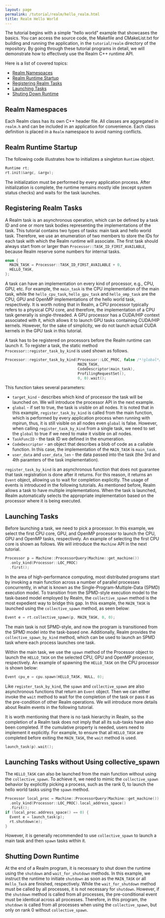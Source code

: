 ```yaml
---
layout: page
permalink: /tutorial/realm/hello_realm.html
title: Realm Hello World
---
```


The tutorial begins with a simple "hello world" example that showcases the basics.
You can access the source code, the Makefile and CMakeList.txt for building
and running the application, in the `tutorial/realm` directory of the repository.
By going through these tutorial programs in detail, we will demonstrate how to
effectively use the Realm C++ runtime API.

Here is a list of covered topics:

* [Realm Namespaces](#realm-namespaces)
* [Realm Runtime Startup](#realm-runtime-startup)
* [Registering Realm Tasks](#registering-realm-tasks)
* [Launching Tasks](#launching-tasks)
* [Shuting Down Runtime](#shuting-down-runtime)

## Realm Namespaces

Each Realm class has its own C++ header file. All classes are
aggregated in `realm.h` and can be included in an application for
convenience. Each class definition is placed in a `Realm` namespace to
avoid naming conflicts.

## Realm Runtime Startup

The following code illustrates how to initializes a singleton `Runtime` object.

```c++
Runtime rt;
rt.init(&argc, &argv);
```

The initialization must be performed by every application process. After
initialization is complete, the runtime remains mostly idle (except system
status checks) and waits for the task launches.

## Registering Realm Tasks

A Realm task is an asynchronous operation, which can be defined by a task ID
and one or more task bodies representing the implementations of the task.
This tutorial contains two types of tasks: main task and hello world task.
Therefore, we use an enumeration of two members to store the IDs for each task with which the Realm runtime will associate.
The first task should always start from or larger than `Processor::TASK_ID_FIRST_AVAILABLE`, because Realm reserve
some numbers for internal tasks.

```c++
enum {
  MAIN_TASK = Processor::TASK_ID_FIRST_AVAILABLE + 0,
  HELLO_TASK,
};
```

A task can have an implementation on every kind of processor, e.g., CPU, GPU, etc.
For example, the `main_task` is the CPU implementation of the main task, while
the `hello_cpu_task`, `hello_gpu_task` and `hello_omp_task` are
the CPU, GPU and OpenMP implementations of the hello world task, respectively.
It is worth noting that in Realm, a CPU processor typically refers to a physical CPU core,
and therefore, the implementation of a CPU task generally is single-threaded.
A GPU processor has a CUDA/HIP context associated with it,
which allows it to launch GPU tasks containing CUDA/HIP kernels.
However, for the sake of simplicity, we do not launch actual CUDA kernels in the GPU task in this tutorial.

A task has to be registered on processors before the Realm runtime can launch it.
To register a task, the static method `Processor::register_task_by_kind` is used shown as follows.

```c++
Processor::register_task_by_kind(Processor::LOC_PROC, false /*!global*/,
                                 MAIN_TASK,
                                 CodeDescriptor(main_task),
                                 ProfilingRequestSet(),
                                 0, 0).wait();
```

This function takes several parameters:

- `target_kind` - describes which kind of processor the task will be launched on. We will introduce the processor API in the next example.
- `global` - if set to true, the task is visible on all nodes. It is noted that in this example, `register_task_by_kind` is called from
the main function, which is performed by every application process when running with mpirun, thus, it is still visible on all nodes even `global` is false.
However, when calling `register_task_by_kind` from a single task, we need to set the `global` to true if we need to make it visible on all nodes.
- `TaskFuncID` - the task ID we defined in the enumeration.
- `CodeDescriptor` - an object that describes a blob of code as a callable function.
In this case, the implementation of the `MAIN_TASK` is `main_task`.
- `user_data` and `user_data_len` - the data passed into the task (the 3rd and 4th paramters of the task implementation).

`register_task_by_kind` is an asynchronous function that does not guarantee that task registration is done after it returns.
For this reason, it returns an `Event` object, allowing us to wait for completion explicitly. The usage of events is introduced in the following tutorials.
As mentioned before, Realm allows a task to have multiple implementations. When the task is launched, Realm automatically selects the appropriate implementation based on the processor where it is being executed.

## Launching Tasks

Before launching a task, we need to pick a processor. In this example, we select the first CPU core,
GPU, and OpenMP processor to launch the CPU, GPU and OpenMP tasks, respectively. An example of selecting the first CPU
core is shown as follows. We will introduce the `Machine` API in the next tutorial.

```c++
Processor p = Machine::ProcessorQuery(Machine::get_machine())
  .only_kind(Processor::LOC_PROC)
  .first();
```

In the area of high-performance computing, most distributed programs start by invoking a main function across a number of parallel processes
concurrently, in what is known as the Single-Program-Multiple-Data (SPMD) execution model. To transition from the SPMD-style execution model
to the task-based model employed by Realm, the `collective_spawn` method is the most expedient way to bridge this gap.
In this example, the `MAIN_TASK` is launched using the `collective_spawn` method, as seen below:

```c++
Event e = rt.collective_spawn(p, MAIN_TASK, 0, 0);
```

The main task is not SPMD-style, and now
the program is transitioned from the SPMD model into the task-based one. Additionally, Realm provides the `collective_spawn_by_kind` method,
which can be used to launch an SPMD task where each process launches one task.

Within the main task, we use the `spawn` method of the Processor object to launch the `HELLO_TASK` on the selected CPU, GPU and
OpenMP processor, respectively. An example of spawning the `HELLO_TASK` on the CPU processor is shown below:

```c++
Event cpu_e = cpu.spawn(HELLO_TASK, NULL, 0);
```

Like `register_task_by_kind`, the `spawn` and `collective_spawn` are
also asynchronous functions that return an `Event` object. Then we can either
invoke the `wait` method to wait for the completion of the task or pass it as the pre-condition of other Realm
operations. We will introduce more details about Realm events in the following tutorial.

It is worth mentioning that there is no task hierarchy in Realm, so the completion of a Realm task does not imply that all its sub-tasks
have also been completed. If the cumulative property is needed, users need to implement it explicitly. For example, to ensure that all
`HELLO_TASK` are completed before exiting the `MAIN_TASK`, the `wait` method is used.

```c++
launch_task(p).wait();
```

## Launching Tasks without Using collective_spawn

The `HELLO_TASK` can also be launched from the main function without using the `collective_spawn`.
To achieve it, we need to mimic the `collective_spawn` behavior by explicitly picking a process, such as the rank 0,
to launch the hello world tasks using the `spawn` method.

```c++
Processor local_proc = Machine::ProcessorQuery(Machine::get_machine())
  .only_kind(Processor::LOC_PROC).local_address_space()
  .first();
if (local_proc.address_space() == 0) {
  Event e = launch_task(p);
  rt.shutdown(e);
}
```

However, it is generally recommended to use `collective_spawn` to launch a main task and then `spawn` tasks within it.

## Shutting Down Runtime

At the end of a Realm program, it is necessary to shut down the runtime using the `shutdown` and `wait_for_shutdown` methods.
In this example, we instruct the runtime to initiate `shutdown` as soon as the `MAIN_TASK` or all `Hello_Task` are finished, respectively.
While the `wait_for_shutdown` method must be called by all processes, it is not necessary for `shutdown`.
However, if the `shutdown` method is called from all processes, the pre-conditional event must be identical across all processes.
Therefore, in this program, the `shutdown` is called from all processes when using the `collective_spawn`, but only on rank 0 without
`collective_spawn`.
